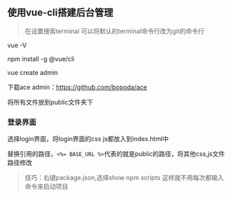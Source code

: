 ## 使用vue-cli搭建后台管理
> 在设置搜索terminal 可以将默认的terminal命令行改为git的命令行

vue -V

npm install -g @vue/cli

vue create admin


下载ace admin：https://github.com/bopoda/ace

将所有文件放到public文件夹下

### 登录界面
选择login界面，将login界面的css js都放入到index.html中

替换引用的路径，`<%= BASE_URL %>`代表的就是public的路径，将其他css,js文件路径修改

> 技巧：右键package.json,选择show npm scripts 这样就不用每次都输入命令来启动项目